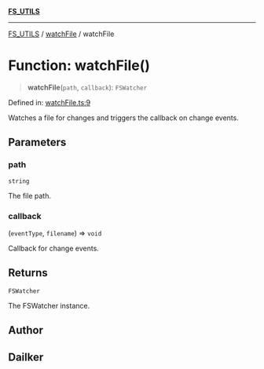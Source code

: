 [**FS_UTILS**](../../README.md)

***

[FS_UTILS](../../README.md) / [watchFile](../README.md) / watchFile

# Function: watchFile()

> **watchFile**(`path`, `callback`): `FSWatcher`

Defined in: [watchFile.ts:9](https://github.com/dailker/everyutil-js/blob/7799f3f003cb23f425be3f1c83c38483e2648188/src/fs/watchFile.ts#L9)

Watches a file for changes and triggers the callback on change events.

## Parameters

### path

`string`

The file path.

### callback

(`eventType`, `filename`) => `void`

Callback for change events.

## Returns

`FSWatcher`

The FSWatcher instance.

## Author

## Dailker
